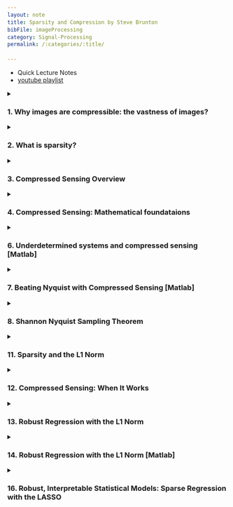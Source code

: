 ```yaml
---
layout: note
title: Sparsity and Compression by Steve Brunton
bibFile: imageProcessing
category: Signal-Processing
permalink: /:categories/:title/

---
```



- Quick Lecture Notes
- [youtube playlist](https://www.youtube.com/playlist?list=PLMrJAkhIeNNRHP5UA-gIimsXLQyHXxRty)

 

<details>
  <summary>
    <h3> 
      1. Why images are compressible: the vastness of images? 
    </h3>
  </summary>
    <img src="/assets/images/cs/whyCompression.PNG"/>
</details>

<details>
  <summary>
    <h3> 
      2. What is sparsity?
    </h3>
  </summary>
    <img src="/assets/images/cs/sparsity.PNG"/>
</details>


<details>
  <summary>
    <h3> 
      3. Compressed Sensing Overview
    </h3>
  </summary>
      <details>
        <summary>
          <h4> 
            Std. Compression?
          </h4>
        </summary>
          <img src="/assets/images/cs/stdCompress.PNG"/>
      </details>
      <details>
        <summary>
          <h4> 
            Idea of Compressed Sensing
          </h4>
        </summary>
          <img src="/assets/images/cs/CompressSensing.PNG"/>
      </details>
</details>


<details>
  <summary>
    <h3> 
      4. Compressed Sensing: Mathematical foundataions
    </h3>
  </summary>
    <img src="/assets/images/cs/mathOverview.PNG"/>
</details>

<details>
  <summary>
    <h3> 
      6. Underdetermined systems and compressed sensing [Matlab]
    </h3>
  </summary>
    <a href="https://github.com/ajaygunalan/digital_image_processing/blob/main/compressive_sensing/lec6.m">Link</a>
</details>

<details>
  <summary>
    <h3> 
      7. Beating Nyquist with Compressed Sensing [Matlab]
    </h3>
  </summary>
    <a href="https://github.com/ajaygunalan/digital_image_processing/blob/main/compressive_sensing/lec7.m">Link</a>
</details>

<details>
  <summary>
    <h3> 
      8. Shannon Nyquist Sampling Theorem
    </h3>
  </summary>
    <img src="/assets/images/cs/nyquist.PNG"/>
</details>


<details>
  <summary>
    <h3> 
      11. Sparsity and the L1 Norm
    </h3>
  </summary>
    <img src="/assets/images/cs/norm.PNG"/>
</details>

<details>
  <summary>
    <h3> 
      12. Compressed Sensing: When It Works
    </h3>
  </summary>
    <img src="/assets/images/cs/work.PNG"/>
</details>


<details>
  <summary>
    <h3> 
      13. Robust Regression with the L1 Norm
    </h3>
  </summary>
    <img src="/assets/images/cs/L1reg.PNG"/>
</details>

<details>
  <summary>
    <h3> 
      14. Robust Regression with the L1 Norm [Matlab]
    </h3>
  </summary>
    <a href="https://github.com/ajaygunalan/digital_image_processing/blob/main/compressive_sensing/lec14.m">Link</a>
</details>

<details>
  <summary>
    <h3> 
      16. Robust, Interpretable Statistical Models: Sparse Regression with the LASSO
    </h3>
  </summary>
    <img src="/assets/images/cs/model.PNG"/>
    <img src="/assets/images/cs/lasso.PNG"/>
</details>











